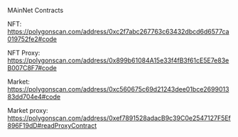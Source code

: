 MAinNet Contracts 

NFT: 
https://polygonscan.com/address/0xc2f7abc267763c63432dbcd6d6577ca019752fe2#code

NFT Proxy: 
https://polygonscan.com/address/0x899b61084A15e33f4fB3f61cE5E7e83eB007C8F7#code





Market: 
https://polygonscan.com/address/0xc560675c69d21243dee01bce269901383dd704e4#code


Market proxy: 
https://polygonscan.com/address/0xef7891528adacB9c39C0e2547127F5Ef896F19dD#readProxyContract
